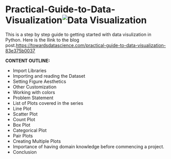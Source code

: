 # Practical-Guide-to-Data-Visualization![Data Visualization](https://user-images.githubusercontent.com/71575857/222186631-235beb62-8c9f-4a33-9cb5-3939ff3d43f3.png)

This is a step by step guide to getting started with data visulization in Python.
Here is the llink to the blog post.https://towardsdatascience.com/practical-guide-to-data-visualization-83e375b0037

<strong>CONTENT OUTLINE:</strong>

- Import Libraries
- Importing and reading the Dataset
- Setting Figure Aesthetics
- Other Customization
- Working with colors
- Problem Statement
- List of Plots covered in the series
- Line Plot
- Scatter Plot
- Count Plot
- Box Plot
- Categorical Plot
- Pair Plots
- Creating Multiple Plots
- Importance of having domain knowledge before commencing a project.
- Conclusion
